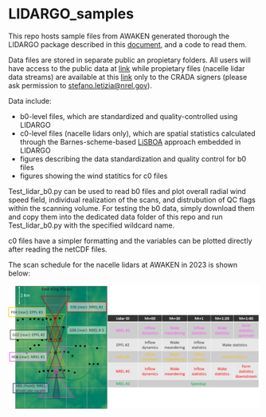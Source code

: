 # LIDARGO_samples
This repo hosts sample files from AWAKEN generated thorough the LIDARGO package described in this [document](https://github.com/StefanoWind/LIDARGO_samples/blob/main/docs/240502_LIDARGO.pdf), and a code to read them.

Data files are stored in separate public an propietary folders. All users will have access to the public data at [link](https://app.box.com/s/egvd3vdxd2gevsqgcnoxwuvpkjdvpsl5) while propietary files (nacelle lidar data streams) are available at this [link](https://nrel.app.box.com/folder/265053402407) only to the CRADA signers (please ask permission to stefano.letizia@nrel.gov). 

Data include:
- b0-level files, which are standardized and quality-controlled using LIDARGO
- c0-level files (nacelle lidars only), which are spatial statistics calculated through the Barnes-scheme-based [LiSBOA](https://amt.copernicus.org/articles/14/2065/2021/) approach embedded in LIDARGO
- figures describing the data standardization and quality control for b0 files
- figures showing the wind statitics for c0 files
  
Test_lidar_b0.py can be used to read b0 files and plot overall radial wind speed field, individual realization of the scans, and distrubution of QC flags within the scanning volume. For testing the b0 data, simply download them and copy them into the dedicated data folder of this repo and run Test_lidar_b0.py with the specified wildcard name.

c0 files have a simpler formatting and the variables can be plotted directly after reading the netCDF files.

The scan schedule for the nacelle lidars at AWAKEN in 2023 is shown below:

![Scan schedule of nacelle-mpunted scanning lidars at AWAKEN in 2023](https://github.com/StefanoWind/LIDARGO_samples/blob/main/docs/AWAKEN_nacelle_lidars_2023.jpg)
